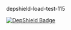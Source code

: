 depshield-load-test-115

[![DepShield Badge](https://cpeters2.dev.depshield.sonatype.org/badges/depshield-load-cpeters2d/depshield-load-test-115/depshield.svg)](https://sonatype.github.io/depshield-github-pages)
